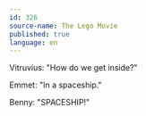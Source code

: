```yaml
---
id: 326
source-name: The Lego Movie
published: true
language: en
---
```

Vitruvius: "How do we get inside?"

Emmet: "In a spaceship."

Benny: "SPACESHIP!"
